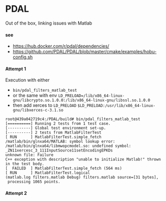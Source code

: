 PDAL
===

Out of the box, linking issues with Matlab


#### see
- https://hub.docker.com/r/pdal/dependencies/
- https://github.com/PDAL/PDAL/blob/master/cmake/examples/hobu-config.sh


#### Attempt 1

Execution with either 

- `bin/pdal_filters_matlab_test`
- or the same with env `LD_PRELOAD=/lib/x86_64-linux-gnu/libcrypto.so.1.0.0:/lib/x86_64-linux-gnu/libssl.so.1.0.0`
- then add xerces to `LD_PRELOAD` `$LD_PRELOAD:/usr/lib/x86_64-linux-gnu/libxerces-c-3.1.so`

```
root@439a042719c4:/PDAL/build# bin/pdal_filters_matlab_test 
[==========] Running 2 tests from 1 test case.
[----------] Global test environment set-up.
[----------] 2 tests from MatlabFilterTest
[ RUN      ] MatlabFilterTest.simple_fetch
/matlab/bin/glnxa64/MATLAB: symbol lookup error: /matlab/bin/glnxa64/libmwopcmodel.so: undefined symbol: _ZN11xercesc_3_111InputSource11setEncodingEPKDs
unknown file: Failure
C++ exception with description "unable to initialize Matlab!" thrown in the test body.
[  FAILED  ] MatlabFilterTest.simple_fetch (564 ms)
[ RUN      ] MatlabFilterTest.logical
(matlab.log filters.matlab Debug) filters.matlab source=[31 bytes], 
 processing 1065 points.
```

#### Attempt 2
